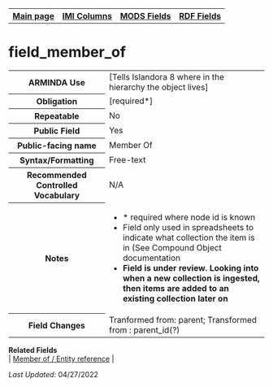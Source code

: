 <!DOCTYPE html>
<html>

<body>
<table style="width:100%">
  <tr>
    <th><a href="index.md">Main page</a></th>
	<th><a href="IMI.md">IMI Columns</a></th>
    <th><a href="MODS.md">MODS Fields</a></th>
    <th><a href="RDF.md">RDF Fields</a></th>
  </tr>
</table>

<h1>field_member_of</h1>
<table>
<tr>
	<th>ARMINDA Use</th>
	<td>[Tells Islandora 8 where in the hierarchy the object lives]</td>
</tr>
<tr>
	<th>Obligation</th>
	<td>[required*]</td>
</tr>
<tr>
	<th>Repeatable</th>
	<td>No</td>
</tr>
<tr>
	<th>Public Field</th>
	<td>Yes</td>
</tr>
<tr>
	<th>Public-facing name</th>
	<td>Member Of</td>
</tr>
<tr>
	<th>Syntax/Formatting</th>
	<td>Free-text</td>
</tr>
<tr>
	<th>Recommended Controlled Vocabulary</th>
	<td>N/A</td>
</tr>
<tr>
	<th>Notes</th>
	<td>
		<ul>
			<li>* required where node id is known</li>
			<li>Field only used in spreadsheets to indicate what collection the item is in (See Compound Object documentation</li>
			<li><b>Field is under review. Looking into when a new collection is ingested, then items are added to an existing collection later on</b></li>
		</ul>
	</td>
</tr>
<tr>
	<th>Field Changes</th>
	<td>Tranformed from: parent; Transformed from : parent_id(?)</td>
</tr>
</table>
	<dl>
		<dt><b>Related Fields</b></dt>
				| <a href="DrupalFields.md#Member-of.md">Member of / Entity reference</a> | 
	</dl>
<p><i>Last Updated: </i>04/27/2022</p>
</body>
</html>
